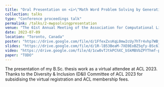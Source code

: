 ```yaml
---
title: "Oral Presentation on <i>\"Math Word Problem Solving by Generating Linguistic Variants of Problem Statements\"</i>"
collection: talks
type: "Conference proceedings talk"
permalink: /talks/2-mwpsolvingpresentation
venue: "The 61st Annual Meeting of the Association for Computational Linguistics (ACL 2023)"
date: 2023-07-09
location: "Toronto, Canada"
poster: "https://drive.google.com/file/d/1FfexZxsKqL0mw2cUy7hTr4vhp7WBjhRW/view?usp=sharing"
slides: "https://drive.google.com/file/d/1R-lB53BeaM-7XE0EoBZ5qfy-BSc61gup/view?usp=sharing"
video: "https://drive.google.com/file/d/1cw0vTJtkPChXC_bSkMBVbZPYThmf-p_5/view?usp=sharing"
paper: "TODO"
---
```


The presentation of my B.Sc. thesis work as a virtual attendee at ACL 2023. Thanks to the Diversity & Inclusion (D&I) Committee of ACL 2023 for subsidising the virtual registration and ACL membership fees.